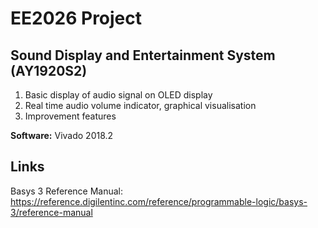 # EE2026 Project

## Sound Display and Entertainment System (AY1920S2)

1. Basic display of audio signal on OLED display
2. Real time audio volume indicator, graphical visualisation
3. Improvement features

**Software:** Vivado 2018.2

## Links

Basys 3 Reference Manual: https://reference.digilentinc.com/reference/programmable-logic/basys-3/reference-manual